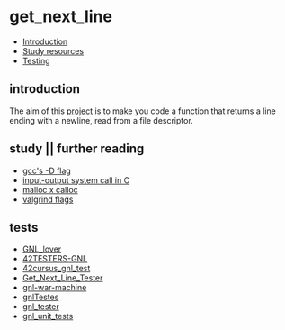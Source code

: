 # get_next_line

* [Introduction](#introduction)
* [Study resources](#study)
* [Testing](#tests) 

## introduction  

The aim of this [project](https://github.com/paulahemsi/get_next_line/blob/main/en.subject.pdf) is to make you code a function that returns a line ending with a newline, read from a file descriptor.

## study || further reading

* [gcc's -D flag](https://www.rapidtables.com/code/linux/gcc/gcc-d.html)
* [input-output system call in C](https://www.geeksforgeeks.org/input-output-system-calls-c-create-open-close-read-write/)
* [malloc x calloc](https://cs-fundamentals.com/tech-interview/c/difference-between-malloc-and-calloc#:~:text=The%20malloc()%20takes%20a,obtain%20blocks%20of%20memory%20dynamically.)
* [valgrind flags](https://www.cprogramming.com/debugging/valgrind.html)

## tests
   
* [GNL_lover](https://github.com/charMstr/GNL_lover)
* [42TESTERS-GNL](https://github.com/Mazoise/42TESTERS-GNL)
* [42cursus_gnl_test](https://github.com/mrjvs/42cursus_gnl_tests)
* [Get_Next_Line_Tester](https://github.com/Hellio404/Get_Next_Line_Tester)
* [gnl-war-machine](https://github.com/C4r4c0l3/gnl-war-machine-v2019.git)
* [gnlTestes](https://github.com/Tripouille/gnlTester.git)
* [gnl_tester](https://github.com/lgrellie/gnl_tester)
* [gnl_unit_tests](https://github.com/saarikoski-jules/gnl_unit_tests.git)